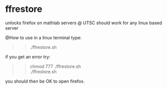 # ffrestore
unlocks firefox on mathlab servers @ UTSC
should work for any linux based server

@How to use
in a linux terminal type:
>> ./ffrestore.sh

if you get an error try:  

>> chmod 777 ./ffrestore.sh  
>> ./ffrestore.sh  

you should then be OK to open firefox.